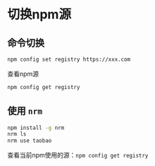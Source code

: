 # 切换npm源

## 命令切换

```bash
npm config set registry https://xxx.com
```

查看npm源

```bash
npm config get registry
```

## 使用 `nrm`

```bash
npm install -g nrm
nrm ls
nrm use taobao


```

查看当前npm使用的源：`npm config get registry`
